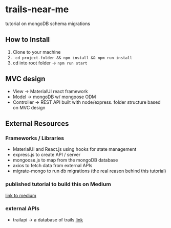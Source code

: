 # trails-near-me
tutorial on mongoDB schema migrations

## How to Install

1. Clone to your machine
2. ``` cd project-folder && npm install && npm run install```
3. cd into root folder -> ```npm run start```

## MVC design

- View -> MaterialUI react framework
- Model -> mongoDB w/ mongoose ODM
- Controller -> REST API built with node/express. folder structure based on MVC design

## External Resources

### Frameworks / Libraries

- MaterialUI and React.js using hooks for state management
- express.js to create API / server 
- mongoose.js to map from the mongoDB database
- axios to fetch data from external APIs
- migrate-mongo to run db migrations (the real reason behind this tutorial)

### published tutorial to build this on Medium

[link to medium]()

### external APIs

- trailapi -> a database of trails [link]()

